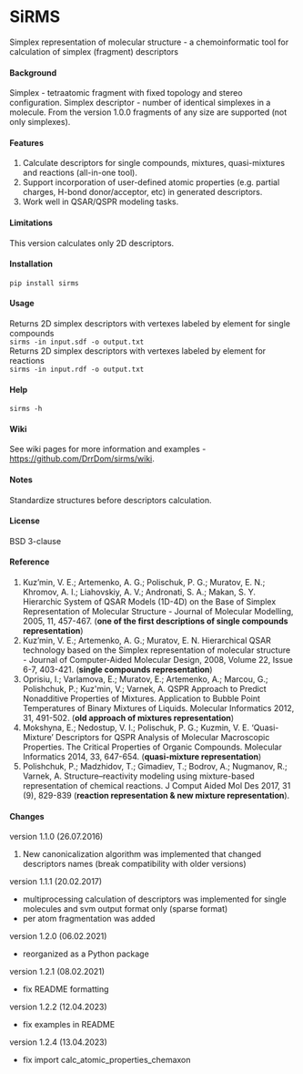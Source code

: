 # SiRMS

Simplex representation of molecular structure - a chemoinformatic tool for calculation of simplex (fragment) descriptors

#### Background

Simplex - tetraatomic fragment with fixed topology and stereo configuration.
Simplex descriptor - number of identical simplexes in a molecule.
From the version 1.0.0 fragments of any size are supported (not only simplexes).

#### Features

1. Calculate descriptors for single compounds, mixtures, quasi-mixtures and reactions (all-in-one tool).
2. Support incorporation of user-defined atomic properties (e.g. partial charges, H-bond donor/acceptor, etc) in generated descriptors.
3. Work well in QSAR/QSPR modeling tasks.

#### Limitations

This version calculates only 2D descriptors.

#### Installation

`pip install sirms`

#### Usage
Returns 2D simplex descriptors with vertexes labeled by element for single compounds  
`sirms -in input.sdf -o output.txt`  
Returns 2D simplex descriptors with vertexes labeled by element for reactions  
`sirms -in input.rdf -o output.txt`  

#### Help

`sirms -h`

#### Wiki

See wiki pages for more information and examples - https://github.com/DrrDom/sirms/wiki.

#### Notes

Standardize structures before descriptors calculation.

#### License

BSD 3-clause

#### Reference

1. Kuz’min, V. E.; Artemenko, A. G.; Polischuk, P. G.; Muratov, E. N.; Khromov, A. I.; Liahovskiy, A. V.; Andronati, S. A.; Makan, S. Y. Hierarchic System of QSAR Models (1D-4D) on the Base of Simplex Representation of Molecular Structure - Journal of Molecular Modelling, 2005, 11, 457-467. (**one of the first descriptions of single compounds representation**)
2. Kuz’min, V. E.; Artemenko, A. G.; Muratov, E. N. Hierarchical QSAR technology based on the Simplex representation of molecular structure - Journal of Computer-Aided Molecular Design, 2008, Volume 22, Issue 6-7, 403-421. (**single compounds representation**)
3. Oprisiu, I.; Varlamova, E.; Muratov, E.; Artemenko, A.; Marcou, G.; Polishchuk, P.; Kuz'min, V.; Varnek, A. QSPR Approach to Predict Nonadditive Properties of Mixtures. Application to Bubble Point Temperatures of Binary Mixtures of Liquids. Molecular Informatics 2012, 31, 491-502. (**old approach of mixtures representation**)
4. Mokshyna, E.; Nedostup, V. I.; Polischuk, P. G.; Kuzmin, V. E. ‘Quasi-Mixture’ Descriptors for QSPR Analysis of Molecular Macroscopic Properties. The Critical Properties of Organic Compounds. Molecular Informatics 2014, 33, 647-654. (**quasi-mixture representation**)
5. Polishchuk, P.; Madzhidov, T.; Gimadiev, T.; Bodrov, A.; Nugmanov, R.; Varnek, A. Structure–reactivity modeling using mixture-based representation of chemical reactions. J Comput Aided Mol Des 2017, 31 (9), 829-839 (**reaction representation & new mixture representation**).

#### Changes

version 1.1.0 (26.07.2016)
1) New canonicalization algorithm was implemented that changed descriptors names (break compatibility with older versions)

version 1.1.1 (20.02.2017)
- multiprocessing calculation of descriptors was implemented for single molecules and svm output format only (sparse format)
- per atom fragmentation was added

version 1.2.0 (06.02.2021)
- reorganized as a Python package

version 1.2.1 (08.02.2021)
- fix README formatting

version 1.2.2 (12.04.2023)
- fix examples in README

version 1.2.4 (13.04.2023)
- fix import calc_atomic_properties_chemaxon
